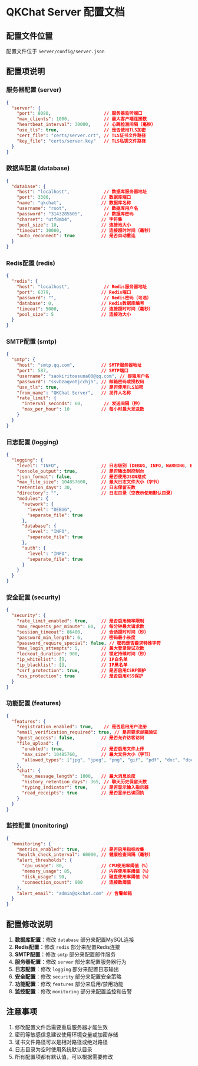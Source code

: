 # QKChat Server 配置文档

## 配置文件位置
配置文件位于 `Server/config/server.json`

## 配置项说明

### 服务器配置 (server)
```json
{
  "server": {
    "port": 8080,                    // 服务器监听端口
    "max_clients": 1000,             // 最大客户端连接数
    "heartbeat_interval": 30000,     // 心跳检测间隔（毫秒）
    "use_tls": true,                 // 是否使用TLS加密
    "cert_file": "certs/server.crt", // TLS证书文件路径
    "key_file": "certs/server.key"   // TLS私钥文件路径
  }
}
```

### 数据库配置 (database)
```json
{
  "database": {
    "host": "localhost",             // 数据库服务器地址
    "port": 3306,                   // 数据库端口
    "name": "qkchat",               // 数据库名称
    "username": "root",              // 数据库用户名
    "password": "3143285505",        // 数据库密码
    "charset": "utf8mb4",           // 字符集
    "pool_size": 10,                // 连接池大小
    "timeout": 30000,               // 连接超时时间（毫秒）
    "auto_reconnect": true          // 是否自动重连
  }
}
```

### Redis配置 (redis)
```json
{
  "redis": {
    "host": "localhost",             // Redis服务器地址
    "port": 6379,                   // Redis端口
    "password": "",                  // Redis密码（可选）
    "database": 0,                  // Redis数据库编号
    "timeout": 5000,                // 连接超时时间（毫秒）
    "pool_size": 5                  // 连接池大小
  }
}
```

### SMTP配置 (smtp)
```json
{
  "smtp": {
    "host": "smtp.qq.com",          // SMTP服务器地址
    "port": 587,                    // SMTP端口
    "username": "saokiritoasuna00@qq.com", // 邮箱用户名
    "password": "ssvbzaqvotjcchjh", // 邮箱密码或授权码
    "use_tls": true,                // 是否使用TLS加密
    "from_name": "QKChat Server",   // 发件人名称
    "rate_limit": {
      "interval_seconds": 60,        // 发送间隔（秒）
      "max_per_hour": 10            // 每小时最大发送数
    }
  }
}
```

### 日志配置 (logging)
```json
{
  "logging": {
    "level": "INFO",                // 日志级别 (DEBUG, INFO, WARNING, ERROR)
    "console_output": true,         // 是否输出到控制台
    "json_format": false,           // 是否使用JSON格式
    "max_file_size": 104857600,     // 最大日志文件大小（字节）
    "retention_days": 30,           // 日志保留天数
    "directory": "",                // 日志目录（空表示使用默认目录）
    "modules": {
      "network": {
        "level": "DEBUG",
        "separate_file": true
      },
      "database": {
        "level": "INFO",
        "separate_file": true
      },
      "auth": {
        "level": "INFO",
        "separate_file": true
      }
    }
  }
}
```

### 安全配置 (security)
```json
{
  "security": {
    "rate_limit_enabled": true,     // 是否启用频率限制
    "max_requests_per_minute": 60,  // 每分钟最大请求数
    "session_timeout": 86400,       // 会话超时时间（秒）
    "password_min_length": 6,       // 密码最小长度
    "password_require_special": false, // 密码是否要求特殊字符
    "max_login_attempts": 5,        // 最大登录尝试次数
    "lockout_duration": 900,        // 锁定持续时间（秒）
    "ip_whitelist": [],             // IP白名单
    "ip_blacklist": [],             // IP黑名单
    "csrf_protection": true,        // 是否启用CSRF保护
    "xss_protection": true          // 是否启用XSS保护
  }
}
```

### 功能配置 (features)
```json
{
  "features": {
    "registration_enabled": true,    // 是否启用用户注册
    "email_verification_required": true, // 是否要求邮箱验证
    "guest_access": false,          // 是否允许访客访问
    "file_upload": {
      "enabled": true,              // 是否启用文件上传
      "max_size": 10485760,         // 最大文件大小（字节）
      "allowed_types": ["jpg", "jpeg", "png", "gif", "pdf", "doc", "docx"] // 允许的文件类型
    },
    "chat": {
      "max_message_length": 1000,   // 最大消息长度
      "history_retention_days": 365, // 聊天历史保留天数
      "typing_indicator": true,     // 是否显示输入指示器
      "read_receipts": true         // 是否显示已读回执
    }
  }
}
```

### 监控配置 (monitoring)
```json
{
  "monitoring": {
    "metrics_enabled": true,        // 是否启用指标收集
    "health_check_interval": 60000, // 健康检查间隔（毫秒）
    "alert_thresholds": {
      "cpu_usage": 80,              // CPU使用率阈值（%）
      "memory_usage": 85,           // 内存使用率阈值（%）
      "disk_usage": 90,             // 磁盘使用率阈值（%）
      "connection_count": 900       // 连接数阈值
    },
    "alert_email": "admin@qkchat.com" // 告警邮箱
  }
}
```

## 配置修改说明

1. **数据库配置**：修改 `database` 部分来配置MySQL连接
2. **Redis配置**：修改 `redis` 部分来配置Redis连接
3. **SMTP配置**：修改 `smtp` 部分来配置邮件服务
4. **服务器配置**：修改 `server` 部分来配置服务器行为
5. **日志配置**：修改 `logging` 部分来配置日志输出
6. **安全配置**：修改 `security` 部分来配置安全策略
7. **功能配置**：修改 `features` 部分来启用/禁用功能
8. **监控配置**：修改 `monitoring` 部分来配置监控和告警

## 注意事项

1. 修改配置文件后需要重启服务器才能生效
2. 密码等敏感信息建议使用环境变量或加密存储
3. 证书文件路径可以是相对路径或绝对路径
4. 日志目录为空时使用系统默认目录
5. 所有配置项都有默认值，可以根据需要修改